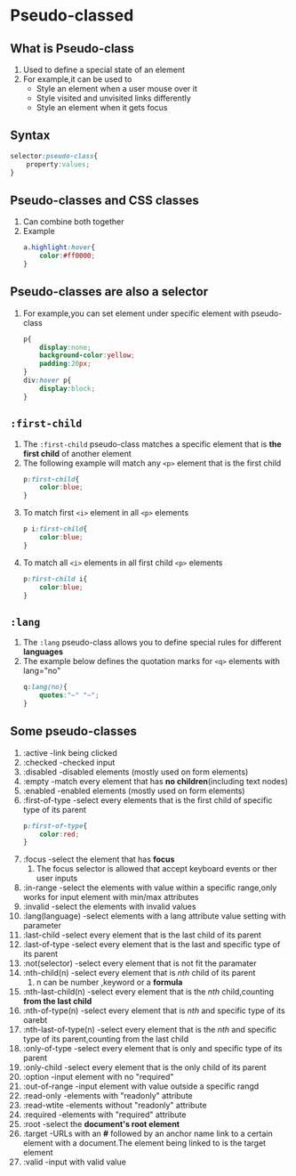 # Pseudo-classed
## What is Pseudo-class
1. Used to define a special state of an element
2. For example,it can be used to
   - Style an element when a user mouse over it
   - Style visited and unvisited links differently
   - Style an element when it gets focus
  
## Syntax
```css
selector:pseudo-class{
    property:values;
}
```
## Pseudo-classes and CSS classes
1. Can combine both together
2. Example
   ```css
   a.highlight:hover{
       color:#ff0000;
   }
   ```
## Pseudo-classes are also a selector
1. For example,you can set element under specific element with pseudo-class
   ```css
   p{
       display:none;
       background-color:yellow;
       padding:20px;
   }
   div:hover p{
       display:block;
   }
   ```

## `:first-child`
1. The `:first-child` pseudo-class matches a specific element that is **the first child** of another element
2. The following example will match any `<p>` element that is the first child
   ```css
   p:first-child{
       color:blue;
   }
   ```
3. To match first `<i>` element in all `<p>` elements
   ```css
   p i:first-child{
       color:blue;
   }
   ```
4. To match all `<i>` elements in all first child `<p>` elements
   ```css
   p:first-child i{
       color:blue;
   }
   ```
## `:lang`
1. The `:lang` pseudo-class allows you to define special rules for different **languages**
2. The example below defines the quotation marks for `<q>` elements with lang="no"
   ```css
   q:lang(no){
       quotes:"~" "~";
   }
   ```


## Some pseudo-classes
1. :active -link being clicked
2. :checked -checked input
3. :disabled -disabled elements (mostly used on form elements)
4. :empty -match every element that has **no children**(including text nodes)
5. :enabled -enabled elements (mostly used on form elements)
6. :first-of-type -select every elements that is the first child of specific type of its parent
   ```css
   p:first-of-type{
       color:red;
   }
   ```
7. :focus -select the element that has **focus**
   1. The focus selector is allowed that accept keyboard events or ther user inputs
8. :in-range -select the elements with value within a specific range,only works for input element with min/max attributes
9. :invalid -select the elements with invalid values
10. :lang(language) -select elements with a lang attribute value setting with parameter
11. :last-child -select every element that is the last child of its parent
12. :last-of-type -select every element that is the last and specific type of its parent
13. :not(selector) -select every element that is not fit the paramater
14. :nth-child(n) -select every element that is *nth* child of its parent
    1.  n can be number ,keyword or a **formula**
15. :nth-last-child(n) -select every element that is the *nth* child,counting **from the last child**
16. :nth-of-type(n) -select every element that is *nth* and specific type of its oarebt
17. :nth-last-of-type(n) -select every element that is the *nth* and specific type of its parent,counting from the last child
18. :only-of-type -select every element that is only and specific type of its parent
19. :only-child -select every element that is the only child of its parent
20. :option -input element with no "required"
21. :out-of-range -input element with value outside a specific rangd
22. :read-only -elements with "readonly" attribute
23. :read-wtite -elements without "readonly" attribute
24. :required -elements with "required" attribute
25. :root -select the **document's root element**
26. :target -URLs with an **#** followed by an anchor name link to a certain element with a document.The element being linked to is the target element
27. :valid -input with valid value